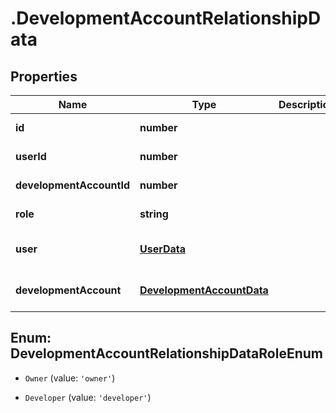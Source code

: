 # .DevelopmentAccountRelationshipData

## Properties

Name | Type | Description | Notes
------------ | ------------- | ------------- | -------------
**id** | **number** |  | [default to undefined]
**userId** | **number** |  | [default to undefined]
**developmentAccountId** | **number** |  | [default to undefined]
**role** | **string** |  | [default to undefined]
**user** | [**UserData**](UserData.md) |  | [optional] [default to undefined]
**developmentAccount** | [**DevelopmentAccountData**](DevelopmentAccountData.md) |  | [optional] [default to undefined]



## Enum: DevelopmentAccountRelationshipDataRoleEnum


* `Owner` (value: `'owner'`)

* `Developer` (value: `'developer'`)



